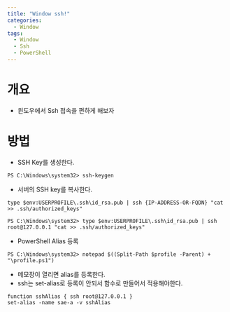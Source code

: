 ```yaml
---
title: "Window ssh!"
categories:
  - Window
tags:
  - Window
  - Ssh
  - PowerShell
---
```


# 개요
- 윈도우에서 Ssh 접속을 편하게 해보자

# 방법

- SSH Key를 생성한다.

```shell
PS C:\Windows\system32> ssh-keygen
```

- 서버의 SSH key를 복사한다.

```shell
type $env:USERPROFILE\.ssh\id_rsa.pub | ssh {IP-ADDRESS-OR-FQDN} "cat >> .ssh/authorized_keys"
```

```shell
PS C:\Windows\system32> type $env:USERPROFILE\.ssh\id_rsa.pub | ssh root@127.0.0.1 "cat >> .ssh/authorized_keys"
```
- PowerShell Alias 등록

```shell
PS C:\Windows\system32> notepad $((Split-Path $profile -Parent) + "\profile.ps1")
```
- 메모장이 열리면 alias를 등록한다.
- ssh는 set-alias로 등록이 안되서 함수로 만들어서 적용해야한다.

```shell
function sshAlias { ssh root@127.0.0.1 }
set-alias -name sae-a -v sshAlias
```



